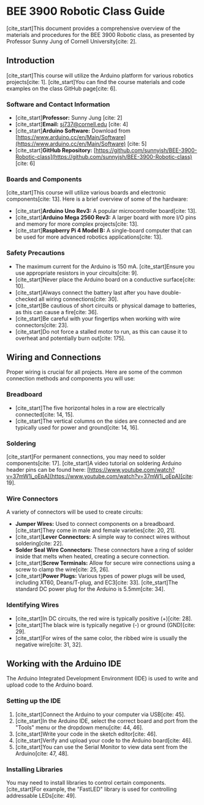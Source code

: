 # BEE 3900 Robotic Class Guide

[cite_start]This document provides a comprehensive overview of the materials and procedures for the BEE 3900 Robotic class, as presented by Professor Sunny Jung of Cornell University[cite: 2].

## Introduction

[cite_start]This course will utilize the Arduino platform for various robotics projects[cite: 1]. [cite_start]You can find the course materials and code examples on the class GitHub page[cite: 6].

### Software and Contact Information
* [cite_start]**Professor:** Sunny Jung [cite: 2]
* [cite_start]**Email:** sj737@cornell.edu [cite: 4]
* [cite_start]**Arduino Software:** Download from [https://www.arduino.cc/en/Main/Software](https://www.arduino.cc/en/Main/Software) [cite: 5]
* [cite_start]**GitHub Repository:** [https://github.com/sunnyjsh/BEE-3900-Robotic-class](https://github.com/sunnyjsh/BEE-3900-Robotic-class) [cite: 6]

### Boards and Components

[cite_start]This course will utilize various boards and electronic components[cite: 13]. Here is a brief overview of some of the hardware:

* [cite_start]**Arduino Uno Rev3:** A popular microcontroller board[cite: 13].
* [cite_start]**Arduino Mega 2560 Rev3:** A larger board with more I/O pins and memory for more complex projects[cite: 13].
* [cite_start]**Raspberry Pi 4 Model B:** A single-board computer that can be used for more advanced robotics applications[cite: 13].

### Safety Precautions
* The maximum current for the Arduino is 150 mA. [cite_start]Ensure you use appropriate resistors in your circuits[cite: 9].
* [cite_start]Never place the Arduino board on a conductive surface[cite: 10].
* [cite_start]Always connect the battery last after you have double-checked all wiring connections[cite: 30].
* [cite_start]Be cautious of short circuits or physical damage to batteries, as this can cause a fire[cite: 36].
* [cite_start]Be careful with your fingertips when working with wire connectors[cite: 23].
* [cite_start]Do not force a stalled motor to run, as this can cause it to overheat and potentially burn out[cite: 175].

## Wiring and Connections

Proper wiring is crucial for all projects. Here are some of the common connection methods and components you will use:

### Breadboard

* [cite_start]The five horizontal holes in a row are electrically connected[cite: 14, 15].
* [cite_start]The vertical columns on the sides are connected and are typically used for power and ground[cite: 14, 16].

### Soldering

[cite_start]For permanent connections, you may need to solder components[cite: 17]. [cite_start]A video tutorial on soldering Arduino header pins can be found here: [https://www.youtube.com/watch?v=37mW1i_oEpA](https://www.youtube.com/watch?v=37mW1i_oEpA)[cite: 19].

### Wire Connectors

A variety of connectors will be used to create circuits:
* **Jumper Wires:** Used to connect components on a breadboard. [cite_start]They come in male and female varieties[cite: 20, 21].
* [cite_start]**Lever Connectors:** A simple way to connect wires without soldering[cite: 22].
* **Solder Seal Wire Connectors:** These connectors have a ring of solder inside that melts when heated, creating a secure connection.
* [cite_start]**Screw Terminals:** Allow for secure wire connections using a screw to clamp the wire[cite: 25, 26].
* [cite_start]**Power Plugs:** Various types of power plugs will be used, including XT60, Deans/T-plug, and EC3[cite: 33]. [cite_start]The standard DC power plug for the Arduino is 5.5mm[cite: 34].

### Identifying Wires

* [cite_start]In DC circuits, the red wire is typically positive (+)[cite: 28].
* [cite_start]The black wire is typically negative (-) or ground (GND)[cite: 29].
* [cite_start]For wires of the same color, the ribbed wire is usually the negative wire[cite: 31, 32].

## Working with the Arduino IDE

The Arduino Integrated Development Environment (IDE) is used to write and upload code to the Arduino board.

### Setting up the IDE
1.  [cite_start]Connect the Arduino to your computer via USB[cite: 45].
2.  [cite_start]In the Arduino IDE, select the correct board and port from the "Tools" menu or the dropdown menu[cite: 44, 46].
3.  [cite_start]Write your code in the sketch editor[cite: 46].
4.  [cite_start]Verify and upload your code to the Arduino board[cite: 46].
5.  [cite_start]You can use the Serial Monitor to view data sent from the Arduino[cite: 47, 48].

### Installing Libraries

You may need to install libraries to control certain components. [cite_start]For example, the "FastLED" library is used for controlling addressable LEDs[cite: 49].
